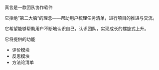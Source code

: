 真言是一款团队协作软件

它拒绝”第二大脑“的理念——帮助用户梳理任务清单，进行项目的推进与交流。

它希望能够帮助用户不断地认识自己，认识团队，实现成长的螺旋式上升。

它将提供的功能
- 评价模块
- 反思模块
- 方法论清单
